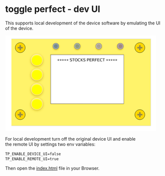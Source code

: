# toggle perfect - dev UI

This supports local development of the device software by emulating
the UI of the device.

![Dev UI Screenshot](https://raw.githubusercontent.com/Oppodelldog/toggleperfect/master/devui.png)

For local development turn off the original device UI and enable  
the remote UI by settings two env variables:
```.env
TP_ENABLE_DEVICE_UI=false
TP_ENABLE_REMOTE_UI=true
```

Then open the [index.html](index.html) file in your Browser.
